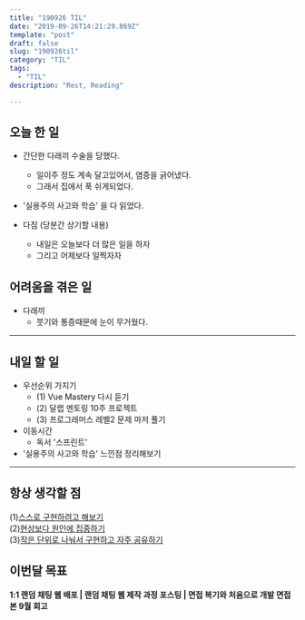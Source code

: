 ```yaml
---
title: "190926 TIL"
date: "2019-09-26T14:21:29.869Z"
template: "post"
draft: false
slug: "190926til"
category: "TIL"
tags:
  - "TIL"
description: "Rest, Reading"

---
```


## 오늘 한 일

- 간단한 다래끼 수술을 당했다.
  - 일이주 정도 계속 달고있어서, 염증을 긁어냈다.
  - 그래서 집에서 푹 쉬게되었다.
- '실용주의 사고와 학습' 을 다 읽었다.



- 다짐 (당분간 상기할 내용)
  - 내일은 오늘보다 더 많은 일을 하자
  - 그리고 어제보다 일찍자자

## 어려움을 겪은 일

- 다래끼
  - 붓기와 통증때문에 눈이 무거웠다.

---

## 내일 할 일

- 우선순위 가지기
  - (1) Vue Mastery 다시 듣기
  - (2) 달랩 멘토링 10주 프로젝트
  - (3) 프로그래머스 레벨2 문제 마저 풀기
- 이동시간
  - 독서 '스프린트'
- '실용주의 사고와 학습' 느낀점 정리해보기

------



## 항상 생각할 점

(1)<u>스스로 구현하려고 해보기</u> <br>(2)<u>현상보다 원인에 집중하기</u> <br>(3)<u>작은 단위로 나눠서 구현하고 자주 공유하기</u>



## 이번달 목표

**1:1 랜덤 채팅 웹 배포 | 랜덤 채팅 웹 제작 과정 포스팅 | 면접 복기와 처음으로 개발 면접 본 9월 회고**

